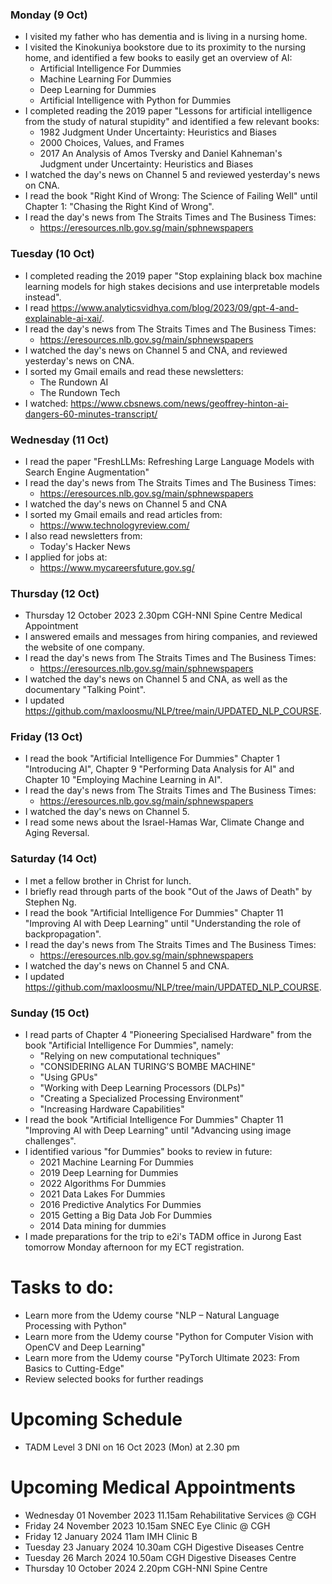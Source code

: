 ### Monday (9 Oct)
- I visited my father who has dementia and is living in a nursing home.  
- I visited the Kinokuniya bookstore due to its proximity to the nursing home, and identified a few books to easily get an overview of AI:
    - Artificial Intelligence For Dummies
    - Machine Learning For Dummies
    - Deep Learning for Dummies
    - Artificial Intelligence with Python for Dummies
- I completed reading the 2019 paper "Lessons for artificial intelligence from the study of natural stupidity" and identified a few relevant books:
    - 1982 Judgment Under Uncertainty: Heuristics and Biases 
    - 2000 Choices, Values, and Frames 
    - 2017 An Analysis of Amos Tversky and Daniel Kahneman's Judgment under Uncertainty: Heuristics and Biases 
- I watched the day's news on Channel 5 and reviewed yesterday's news on CNA.
- I read the book "Right Kind of Wrong: The Science of Failing Well" until Chapter 1: "Chasing the Right Kind of Wrong".  
- I read the day's news from The Straits Times and The Business Times:
    - https://eresources.nlb.gov.sg/main/sphnewspapers

### Tuesday (10 Oct)
- I completed reading the 2019 paper "Stop explaining black box machine learning models for high stakes decisions and use interpretable models instead".  
- I read https://www.analyticsvidhya.com/blog/2023/09/gpt-4-and-explainable-ai-xai/.  
- I read the day's news from The Straits Times and The Business Times:
    - https://eresources.nlb.gov.sg/main/sphnewspapers
- I watched the day's news on Channel 5 and CNA, and reviewed yesterday's news on CNA.
- I sorted my Gmail emails and read these newsletters:
    - The Rundown AI
    - The Rundown Tech
- I watched: https://www.cbsnews.com/news/geoffrey-hinton-ai-dangers-60-minutes-transcript/

### Wednesday (11 Oct)
- I read the paper "FreshLLMs: Refreshing Large Language Models with Search Engine Augmentation"
- I read the day's news from The Straits Times and The Business Times:
    - https://eresources.nlb.gov.sg/main/sphnewspapers
- I watched the day's news on Channel 5 and CNA
- I sorted my Gmail emails and read articles from:
    - https://www.technologyreview.com/
- I also read newsletters from:
    - Today's Hacker News
- I applied for jobs at:
    - https://www.mycareersfuture.gov.sg/

### Thursday (12 Oct)
- Thursday 12 October 2023 2.30pm CGH-NNI Spine Centre Medical Appointment
- I answered emails and messages from hiring companies, and reviewed the website of one company.  
- I read the day's news from The Straits Times and The Business Times:
    - https://eresources.nlb.gov.sg/main/sphnewspapers
- I watched the day's news on Channel 5 and CNA, as well as the documentary "Talking Point".  
- I updated https://github.com/maxloosmu/NLP/tree/main/UPDATED_NLP_COURSE.  

### Friday (13 Oct)
- I read the book "Artificial Intelligence For Dummies" Chapter 1 "Introducing AI", Chapter 9 "Performing Data Analysis for AI" and Chapter 10 "Employing Machine Learning in AI".  
- I read the day's news from The Straits Times and The Business Times:
    - https://eresources.nlb.gov.sg/main/sphnewspapers
- I watched the day's news on Channel 5.  
- I read some news about the Israel-Hamas War, Climate Change and Aging Reversal.  

### Saturday (14 Oct)
- I met a fellow brother in Christ for lunch.  
- I briefly read through parts of the book "Out of the Jaws of Death" by Stephen Ng.
- I read the book "Artificial Intelligence For Dummies" Chapter 11 "Improving AI with Deep Learning" until "Understanding the role of backpropagation".  
- I read the day's news from The Straits Times and The Business Times:
    - https://eresources.nlb.gov.sg/main/sphnewspapers
- I watched the day's news on Channel 5 and CNA.  
- I updated https://github.com/maxloosmu/NLP/tree/main/UPDATED_NLP_COURSE.  

### Sunday (15 Oct)
- I read parts of Chapter 4 "Pioneering Specialised Hardware" from the book "Artificial Intelligence For Dummies", namely:
    - "Relying on new computational techniques"
    - "CONSIDERING ALAN TURING’S BOMBE MACHINE"
    - "Using GPUs"
    - "Working with Deep Learning Processors (DLPs)"
    - "Creating a Specialized Processing Environment"
    - "Increasing Hardware Capabilities"
- I read the book "Artificial Intelligence For Dummies" Chapter 11 "Improving AI with Deep Learning" until "Advancing using image challenges".  
- I identified various "for Dummies" books to review in future:
    - 2021 Machine Learning For Dummies
    - 2019 Deep Learning for Dummies
    - 2022 Algorithms For Dummies
    - 2021 Data Lakes For Dummies
    - 2016 Predictive Analytics For Dummies
    - 2015 Getting a Big Data Job For Dummies
    - 2014 Data mining for dummies
- I made preparations for the trip to e2i's TADM office in Jurong East tomorrow Monday afternoon for my ECT registration.  



# Tasks to do:
- Learn more from the Udemy course "NLP – Natural Language Processing with Python"
- Learn more from the Udemy course "Python for Computer Vision with OpenCV and Deep Learning"
- Learn more from the Udemy course "PyTorch Ultimate 2023: From Basics to Cutting-Edge"
- Review selected books for further readings

# Upcoming Schedule
- TADM Level 3 DNI on 16 Oct 2023 (Mon) at 2.30 pm

# Upcoming Medical Appointments
- Wednesday 01 November 2023 11.15am Rehabilitative Services @ CGH
- Friday 24 November 2023 10.15am SNEC Eye Clinic @ CGH
- Friday 12 January 2024 11am IMH Clinic B
- Tuesday 23 January 2024 10.30am CGH Digestive Diseases Centre
- Tuesday 26 March 2024 10.50am CGH Digestive Diseases Centre
- Thursday 10 October 2024 2.20pm CGH-NNI Spine Centre

